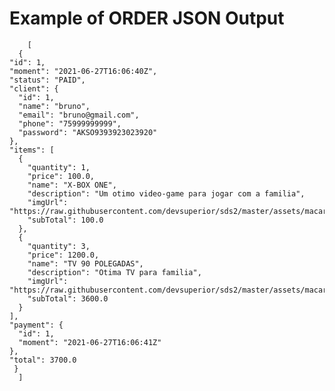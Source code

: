 # Example of ORDER JSON Output




        [
      {
    "id": 1,
    "moment": "2021-06-27T16:06:40Z",
    "status": "PAID",
    "client": {
      "id": 1,
      "name": "bruno",
      "email": "bruno@gmail.com",
      "phone": "75999999999",
      "password": "AKSO9393923023920"
    },
    "items": [
      {
        "quantity": 1,
        "price": 100.0,
        "name": "X-BOX ONE",
        "description": "Um otimo video-game para jogar com a familia",
        "imgUrl": "https://raw.githubusercontent.com/devsuperior/sds2/master/assets/macarrao_penne.jpg",
        "subTotal": 100.0
      },
      {
        "quantity": 3,
        "price": 1200.0,
        "name": "TV 90 POLEGADAS",
        "description": "Otima TV para familia",
        "imgUrl": "https://raw.githubusercontent.com/devsuperior/sds2/master/assets/macarrao_penne.jpg",
        "subTotal": 3600.0
      }
    ],
    "payment": {
      "id": 1,
      "moment": "2021-06-27T16:06:41Z"
    },
    "total": 3700.0
     }
      ]


 
